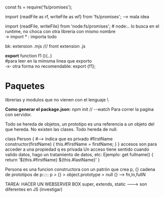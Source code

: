 const fs = require('fs/promises');

import {readFile as rf, writeFile as wf} from 'fs/promises'; --> mala idea

import {readFile, writeFile} from 'node:fs/promises'; # node:.. lo busca en el runtime, no choca con otra libreria con mismo nombre \
-> import * : importa todo

bk: extension .mjs /// front extension .js

**export** function f1 (){..} \
#para leer en la mimsma linea que exporto \
-x- otra forma no recomendable: export {f1};

# Paquetes
librerias y modulos que no vienen con el lenguaje \

**Como generar el package.json:** npm init
// --watch Para correr la pagina con servidor.


Todo se hereda de objetos, un prototipo es una referencia a un objeto del que hereda. No existen las clases.
Todo hereda de null.

class Person {
  #--> indica que es privado
  #firstName
  constructor(firstName) {
    this.#firstName = firstName;
    }
  }
  accesos son para acceder a una propiedad q es privada
  Un acceso tiene sentido cuando valido datos, hago un tratamiento de datos, etc: 
  Ejemplo: get fullname() {
    return '${this.#firstName} ${this.#lastName}' 
  }
  
  
Persona es una funcion constructora con un patrón que crea p, {}
cadena de prototipos de p::::: p > {} > object.prototype > null
{} --> fn,ln,fullN

TAREA: HACER UN WEBSERVER BOX
super, extends, static ---> son diferentes en JS (investigar)

